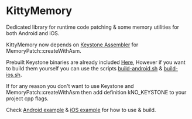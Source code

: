 # KittyMemory

Dedicated library for runtime code patching & some memory utilities for both Android and iOS.

KittyMemory now depends on [Keystone Assembler](https://github.com/keystone-engine/keystone) for MemoryPatch::createWithAsm.

Prebuilt Keystone binaries are already included [Here](KittyMemory/Deps/Keystone/), However if you want to build them yourself you can use the scripts [build-android.sh](Deps/keystone-build-android.sh) & [build-ios.sh](Deps/keystone-build-ios.sh).

If for any reason you don't want to use Keystone and MemoryPatch::createWithAsm then add definition kNO_KEYSTONE to your project cpp flags.

Check [Android example](example-android/README.md) & [iOS example](example-ios/README.md) for how to use & build.